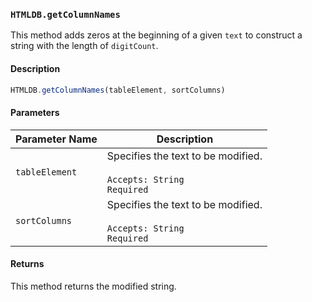 ### `HTMLDB.getColumnNames`

This method adds zeros at the beginning of a given `text` to construct a string with the length of `digitCount`.

#### Description

```javascript
HTMLDB.getColumnNames(tableElement, sortColumns)
```

#### Parameters

| Parameter Name             | Description                               |
| -------------------------- | ----------------------------------------- |
| `tableElement` | Specifies the text to be modified.<br><br>`Accepts: String`<br>`Required` |
| `sortColumns` | Specifies the text to be modified.<br><br>`Accepts: String`<br>`Required` |

#### Returns

This method returns the modified string.